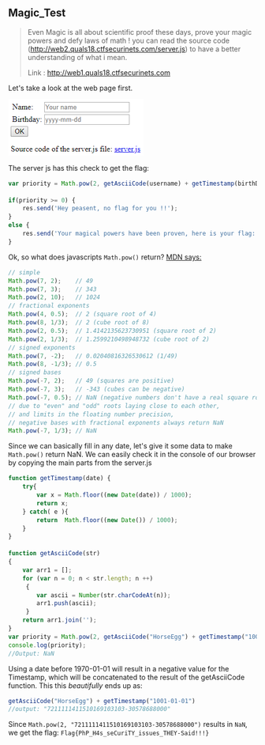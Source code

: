 Magic_Test
----------
> Even Magic is all about scientific proof these days, prove your magic powers and defy laws of math ! you can read the source code (http://web2.quals18.ctfsecurinets.com/server.js) to have a better understanding of what i mean.
>
> Link : http://web1.quals18.ctfsecurinets.com

Let's take a look at the web page first.

![MagicTest Page](https://github.com/DancingSimpletons/writeups/blob/master/securinets-2018/MagicTest.PNG)

The server js has this check to get the flag:
``` javascript
var priority = Math.pow(2, getAsciiCode(username) + getTimestamp(birthDay));
    
if(priority >= 0) {
    res.send('Hey peasent, no flag for you !!');
}
else {
    res.send('Your magical powers have been proven, here is your flag: ' + flag );
}
```
Ok, so what does javascripts `Math.pow()` return? [MDN says:](https://developer.mozilla.org/en-US/docs/Web/JavaScript/Reference/Global_Objects/Math/pow)
``` javascript
// simple
Math.pow(7, 2);    // 49
Math.pow(7, 3);    // 343
Math.pow(2, 10);   // 1024
// fractional exponents
Math.pow(4, 0.5);  // 2 (square root of 4)
Math.pow(8, 1/3);  // 2 (cube root of 8)
Math.pow(2, 0.5);  // 1.4142135623730951 (square root of 2)
Math.pow(2, 1/3);  // 1.2599210498948732 (cube root of 2)
// signed exponents
Math.pow(7, -2);   // 0.02040816326530612 (1/49)
Math.pow(8, -1/3); // 0.5
// signed bases
Math.pow(-7, 2);   // 49 (squares are positive)
Math.pow(-7, 3);   // -343 (cubes can be negative)
Math.pow(-7, 0.5); // NaN (negative numbers don't have a real square root)
// due to "even" and "odd" roots laying close to each other, 
// and limits in the floating number precision, 
// negative bases with fractional exponents always return NaN
Math.pow(-7, 1/3); // NaN
```
Since we can basically fill in any date, let's give it some data to make `Math.pow()` return NaN.
We can easily check it in the console of our browser by copying the main parts from the server.js

``` javascript
function getTimestamp(date) {
    try{
        var x = Math.floor((new Date(date)) / 1000);
        return x;
    } catch( e ){
        return  Math.floor((new Date()) / 1000);
    }
}

function getAsciiCode(str)
{
    var arr1 = [];
    for (var n = 0; n < str.length; n ++) 
     {
        var ascii = Number(str.charCodeAt(n));
        arr1.push(ascii);
     }
    return arr1.join('');
}
var priority = Math.pow(2, getAsciiCode("HorseEgg") + getTimestamp("1001-01-01"));
console.log(priority);
//Output: NaN
```
Using a date before 1970-01-01 will result in a negative value for the Timestamp, which will be concatenated to the result of the getAsciiCode function. This this _beautifully_ ends up as:
``` javascript
getAsciiCode("HorseEgg") + getTimestamp("1001-01-01")
//output: "7211111411510169103103-30578688000"
```
Since `Math.pow(2, "7211111411510169103103-30578688000")` results in `NaN`, we get the flag:  `Flag{PhP_H4s_seCuriTY_issues_THEY-Said!!!}`
